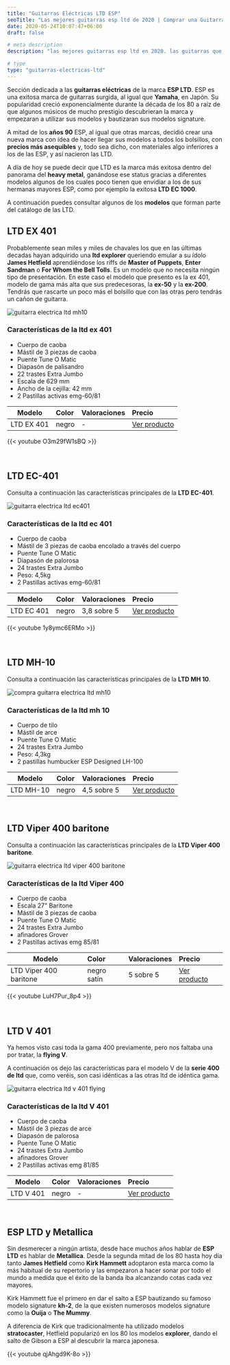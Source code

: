 ```yaml
---
title: "Guitarras Eléctricas LTD ESP"
seoTitle: "Las mejores guitarras esp ltd de 2020 | Comprar una Guitarra"
date: 2020-05-24T10:07:47+06:00
draft: false

# meta description
description: "las mejores guitarras esp ltd en 2020. las guitarras que llevaron a la fama Metallica. Compara y encuentra tu favorita de la serie 400"

# type
type: "guitarras-electricas-ltd"
---
```


Sección dedicada a las **guitarras eléctricas** de la marca **ESP LTD**. ESP es una exitosa marca de guitarras surgida, al igual que **Yamaha**, en Japón. Su popularidad creció exponencialmente durante la década de los 80 a raíz de que algunos músicos de mucho prestigio descubrieran la marca y empezaran a utilizar sus modelos y bautizaran sus modelos signature. 

A mitad de los **años 90** ESP, al igual que otras marcas, decidió crear una nueva marca con idea de hacer llegar sus modelos a todos los bolsillos, con **precios más asequibles** y, todo sea dicho, con materiales algo inferiores a los de las ESP, y así nacieron las LTD.

A día de hoy se puede decir que LTD es la marca más exitosa dentro del panorama del **heavy metal**, ganándose ese status gracias a diferentes modelos algunos de los cuales poco tienen que envidiar a los de sus hermanas mayores ESP, como por ejemplo la exitosa **LTD EC 1000**.

A continuación puedes consultar algunos de los **modelos** que forman parte del catálogo de las LTD.

## LTD EX 401

Probablemente sean miles y miles de chavales los que en las últimas decadas hayan adquirido una **ltd explorer** queriendo emular a su ídolo **James Hetfield** aprendiéndose los riffs de **Master of Puppets**, **Enter Sandman** o **For Whom the Bell Tolls**. Es un modelo que no necesita ningún tipo de presentación. En este caso el modelo que presento es la ex 401, modelo de gama más alta que sus predecesoras, la **ex-50** y la **ex-200**. Tendrás que rascarte un poco más el bolsillo que con las otras pero tendrás un cañon de guitarra.

![guitarra electrica ltd mh10](../../images/post/ltd-ex-401.png)

### Características de la ltd ex 401

* Cuerpo de caoba
* Mástil de 3 piezas de caoba
* Puente Tune O Matic
* Diapasón de palisandro
* 22 trastes Extra Jumbo
* Escala de 629 mm
* Ancho de la cejilla: 42 mm
* 2 Pastillas activas emg-60/81

| Modelo        | Color    | Valoraciones | Precio |      
| ------------- |:-------------|:-------------|:-------------
| LTD EX 401	| negro | - | <a href="https://amzn.to/2U0B5z7" rel="nofollow" target="_blank">Ver producto</a>

{{< youtube O3m29fW1sBQ >}}

&nbsp;

## LTD EC-401

Consulta a continuación las características principales de la **LTD EC-401**.

![guitarra electrica ltd ec401](../../images/post/ltd-ec-401.png)

### Características de la ltd ec 401

* Cuerpo de caoba
* Mástil de 3 piezas de caoba encolado a través del cuerpo
* Puente Tune O Matic
* Diapasón de palorosa
* 24 trastes Extra Jumbo
* Peso: 4,5kg
* 2 Pastillas activas emg-60/81

| Modelo        | Color    | Valoraciones | Precio |      
| ------------- |:-------------|:-------------|:-------------
| LTD EC 401	| negro | 3,8 sobre 5 | <a href="https://amzn.to/3epa4xl" rel="nofollow" target="_blank">Ver producto</a>

{{< youtube 1y8ymc6ERMo >}}

&nbsp;


## LTD MH-10

Consulta a continuación las características principales de la **LTD MH 10**.

![compra guitarra electrica ltd mh10](../../images/post/LTD_MH_10_opt.png)

### Características de la ltd mh 10

* Cuerpo de tilo
* Mástil de arce
* Puente Tune O Matic
* 24 trastes Extra Jumbo
* Peso: 4,3kg
* 2 pastillas humbucker ESP Designed LH-100

| Modelo        | Color    | Valoraciones | Precio |      
| ------------- |:-------------|:-------------|:-------------
| LTD MH-10	   	   | negro | 4,5 sobre 5 | <a href="https://amzn.to/3bP0q5p" rel="nofollow" target="_blank">Ver producto</a>		

&nbsp;

## LTD Viper 400 baritone

Consulta a continuación las características principales de la **LTD Viper 400 baritone**.

![guitarra electrica ltd viper 400 baritone](../../images/post/ltd-viper-400-baritone.png)

### Características de la ltd Viper 400

* Cuerpo de caoba
* Escala 27" Baritone
* Mástil de 3 piezas de caoba
* Puente Tune O Matic
* 24 trastes Extra Jumbo
* afinadores Grover
* 2 Pastillas activas emg 85/81

| Modelo        | Color    | Valoraciones | Precio |      
| ------------- |:-------------|:-------------|:-------------
| LTD Viper 400 baritone	| negro satín | 5 sobre 5 | <a href="https://amzn.to/2XNYxAY" rel="nofollow" target="_blank">Ver producto</a>

{{< youtube LuH7Pur_8p4 >}}

&nbsp;

## LTD V 401

Ya hemos visto casi toda la gama 400 previamente, pero nos faltaba una por tratar, la **flying V**.

A continuación os dejo las características para el modelo V de la **serie 400 de ltd** que, como veréis, son casi idénticas a las otras ltd de idéntica gama.

![guitarra electrica ltd v 401 flying](../../images/post/ltd-v-401.png)

### Características de la ltd V 401

* Cuerpo de caoba
* Mástil de 3 piezas de arce
* Diapasón de palorosa
* Puente Tune O Matic
* 24 trastes Extra Jumbo
* afinadores Grover
* 2 Pastillas activas emg 81/85

| Modelo        | Color    | Valoraciones | Precio |      
| ------------- |:-------------|:-------------|:-------------
| LTD V 401	| negro | - | <a href="https://amzn.to/3eJecrX" rel="nofollow" target="_blank">Ver producto</a>

&nbsp;

## ESP LTD y Metallica

Sin desmerecer a ningún artista, desde hace muchos años hablar de **ESP LTD** es hablar de **Metallica**. Desde la segunda mitad de los 80 hasta hoy día tanto **James Hetfield** como **Kirk Hammett** adoptaron esta marca como la más habitual de su repertorio y las empezaron a hacer sonar por todo el mundo a medida que el éxito de la banda iba alcanzando cotas cada vez mayores. 

Kirk Hammett fue el primero en dar el salto a ESP bautizando su famoso modelo signature **kh-2**, de la que existen numerosos modelos signature como la **Ouija** o **The Mummy**.

A diferencia de Kirk que tradicionalmente ha utilizado modelos **stratocaster**, Hetfield popularizó en los 80 los modelos **explorer**, dando el salto de Gibson a ESP al descubrir la marca japonesa.

{{< youtube qjAhgd9K-8o >}}